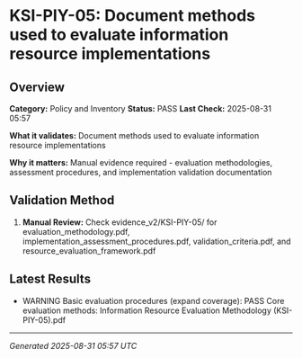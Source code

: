 # KSI-PIY-05: Document methods used to evaluate information resource implementations

## Overview

**Category:** Policy and Inventory
**Status:** PASS
**Last Check:** 2025-08-31 05:57

**What it validates:** Document methods used to evaluate information resource implementations

**Why it matters:** Manual evidence required - evaluation methodologies, assessment procedures, and implementation validation documentation

## Validation Method

1. **Manual Review:** Check evidence_v2/KSI-PIY-05/ for evaluation_methodology.pdf, implementation_assessment_procedures.pdf, validation_criteria.pdf, and resource_evaluation_framework.pdf

## Latest Results

- WARNING Basic evaluation procedures (expand coverage): PASS Core evaluation methods: Information Resource Evaluation Methodology (KSI-PIY-05).pdf

---
*Generated 2025-08-31 05:57 UTC*